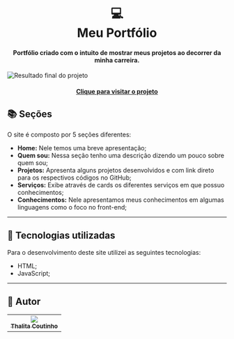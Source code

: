 <h1 align="center">
  💻<br>Meu Portfólio
</h1>

<h4 align="center">
  Portfólio criado com o intuito de mostrar meus projetos ao decorrer da minha carreira.
</h4>

![Resultado final do projeto](https://media.discordapp.net/attachments/937707244265562125/952249679977017434/unknown.png?width=865&height=422)

<h4 align="center"><a href="https://portfolio-main/portfolio-main/index.html#s-about">Clique para visitar o projeto</a></h4>

## 📚 Seções
O site é composto por 5 seções diferentes:

- **Home:** Nele temos uma breve apresentação;
- **Quem sou:** Nessa seção tenho uma descrição dizendo um pouco sobre quem sou;
- **Projetos:** Apresenta alguns projetos desenvolvidos e com link direto para os respectivos códigos no GitHub;
- **Serviços:** Exibe através de cards os diferentes serviços em que possuo conhecimentos;
- **Conhecimentos:** Nele apresentamos meus conhecimentos em algumas linguagens como o foco no front-end;

---

## 💼 Tecnologias utilizadas
Para o desenvolvimento deste site utilizei as seguintes tecnologias:

- HTML;
- JavaScript;


---

## 🦄 Autor<br>
<table>
  <tr>
    <td align="center">
      <a href="https://avatars.githubusercontent.com/u/94943936?v=4">
        <img src="https://avatars.githubusercontent.com/u/94943936?v=4"/><br>
        <sub>
          <b>Thalita Coutinho</b>
        </sub>
      </a>
    </td>
  </tr>
</table>
